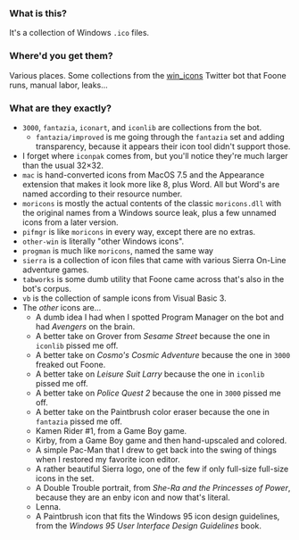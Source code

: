 ### What is this?

It's a collection of Windows `.ico` files.

### Where'd you get them?

Various places. Some collections from the [win_icons](https://twitter.com/win_icons) Twitter bot that Foone runs, manual labor, leaks...

### What are they exactly?

* `3000`, `fantazia`, `iconart`, and `iconlib` are collections from the bot.
  * `fantazia/improved` is me going through the `fantazia` set and adding transparency, because it appears their icon tool didn't support those.
* I forget where `iconpak` comes from, but you'll notice they're much larger than the usual 32×32.
* `mac` is hand-converted icons from MacOS 7.5 and the Appearance extension that makes it look more like 8, plus Word. All but Word's are named according to their resource number.
* `moricons` is mostly the actual contents of the classic `moricons.dll` with the original names from a Windows source leak, plus a few unnamed icons from a later version.
* `pifmgr` is like `moricons` in every way, except there are no extras.
* `other-win` is literally "other Windows icons".
* `progman` is much like `moricons`, named the same way
* `sierra` is a collection of icon files that came with various Sierra On-Line adventure games.
* `tabworks` is some dumb utility that Foone came across that's also in the bot's corpus.
* `vb` is the collection of sample icons from Visual Basic 3.
* The *other* icons are...
  * A dumb idea I had when I spotted Program Manager on the bot and had *Avengers* on the brain.
  * A better take on Grover from *Sesame Street* because the one in `iconlib` pissed me off.
  * A better take on *Cosmo's Cosmic Adventure* because the one in `3000` freaked out Foone.
  * A better take on *Leisure Suit Larry* because the one in `iconlib` pissed me off.
  * A better take on *Police Quest 2* because the one in `3000` pissed me off.
  * A better take on the Paintbrush color eraser because the one in `fantazia` pissed me off.
  * Kamen Rider #1, from a Game Boy game.
  * Kirby, from a Game Boy game and then hand-upscaled and colored.
  * A simple Pac-Man that I drew to get back into the swing of things when I restored my favorite icon editor.
  * A rather beautiful Sierra logo, one of the few if only full-size full-size icons in the set.
  * A Double Trouble portrait, from *She-Ra and the Princesses of Power*, because they are an enby icon and now that's literal.
  * Lenna.
  * A Paintbrush icon that fits the Windows 95 icon design guidelines, from the *Windows 95 User Interface Design Guidelines* book.

